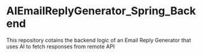 # AIEmailReplyGenerator_Spring_Backend
This repository cotains the backend logic of an Email Reply Generator that uses AI to fetch responses from remote API

